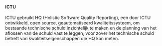 #### ICTU

ICTU gebruikt HQ (Holistic Software Quality Reporting), een door ICTU ontwikkeld, open source, geautomatiseerd kwaliteitssysteem, om bestaande technische schuld inzichtelijk te maken en de planning van het aflossen van de schuld vast te leggen, voor zover het technische schuld betreft van kwaliteitseigenschappen die HQ kan meten.
